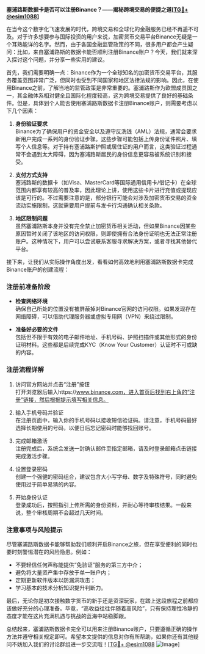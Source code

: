**塞浦路斯数据卡是否可以注册Binance？——揭秘跨境交易的便捷之道[[TG💪+ @esim1088](https://t.me/s/esim1088)]**

在当今这个数字化飞速发展的时代，跨境交易和全球化的金融服务已经不再遥不可及。对于许多想要参与国际投资的用户来说，加密货币交易平台Binance无疑是一个耳熟能详的名字。然而，由于各国金融监管政策的不同，很多用户都会产生疑问：比如，来自塞浦路斯的数据卡能否顺利注册Binance账户？今天，我们就来深入探讨这个问题，并分享一些实用的建议。

首先，我们需要明确一点：Binance作为一个全球知名的加密货币交易平台，其服务覆盖范围非常广泛，但同时也受到不同国家和地区法律法规的影响。因此，在使用Binance之前，了解当地的监管政策是非常重要的。塞浦路斯作为欧盟成员国之一，其金融体系相对健全且国际化程度较高，这为跨境交易提供了良好的基础条件。但是，具体到个人能否使用塞浦路斯数据卡注册Binance账户，则需要考虑以下几个因素：

1. **身份验证要求**  
   Binance为了确保用户的资金安全以及遵守反洗钱（AML）法规，通常会要求新用户完成一系列的身份验证步骤。这些步骤可能包括上传身份证件照片、填写个人信息等。对于持有塞浦路斯护照或居住证的用户而言，这类验证过程通常不会遇到太大障碍，因为塞浦路斯居民的身份信息更容易被系统识别和接受。

2. **支付方式支持**  
   塞浦路斯的数据卡（如Visa、MasterCard等国际通用信用卡/借记卡）在全球范围内都享有较高的普及率，因此理论上讲，使用这些卡片进行充值或提现应该是可行的。不过需要注意的是，部分银行可能会对涉及加密货币交易的资金流动实施限制，这就需要用户提前与发卡行沟通确认相关条款。

3. **地区限制问题**  
   虽然塞浦路斯本身并没有完全禁止加密货币相关活动，但如果Binance因某些原因暂时关闭了该地区的访问权限，则即使拥有合法身份证明也无法正常注册账户。这种情况下，用户可以尝试联系客服寻求解决方案，或者寻找其他替代平台。

接下来，让我们从实际操作角度出发，看看如何高效地利用塞浦路斯数据卡完成Binance账户的创建流程：

### 注册前准备阶段

- **检查网络环境**  
  确保自己所处的位置没有被屏蔽掉对Binance官网的访问权限。如果发现存在网络障碍，可以借助代理服务器或虚拟专用网（VPN）来绕过限制。

- **准备好必要的文件**  
  包括但不限于有效的电子邮件地址、手机号码、护照扫描件或其他形式的身份证明材料。这些都是后续完成KYC（Know Your Customer）认证时不可或缺的内容。

### 注册流程详解

1. 访问官方网站并点击“注册”按钮  
   打开浏览器后输入https://www.binance.com，进入首页后找到右上角的“注册”链接，然后根据提示填写相关信息。

2. 输入手机号码并验证  
   在注册页面中，输入你的手机号码以接收短信验证码。请注意，手机号码最好选择长期使用的号码，以便日后忘记密码时能够找回账号。

3. 完成邮箱激活  
   注册完成后，系统会发送一封确认邮件至指定邮箱，请及时登录邮箱点击链接完成激活步骤。

4. 设置登录密码  
   创建一个强健的密码组合，建议包含大小写字母、数字及特殊符号，同时避免使用过于简单易猜的内容。

5. 开始身份认证  
   登录成功后，按照指引上传所需的身份资料，并耐心等待审核结果。一般来说，整个审核周期不会超过几天时间。

### 注意事项与风险提示

尽管塞浦路斯数据卡能够帮助我们顺利开启Binance之旅，但在享受便利的同时也要时刻警惕潜在的风险隐患。例如：

- 不要轻信任何声称能提供“免验证”服务的第三方中介；
- 避免将大量资产集中存放于单一账户内；
- 定期更新软件版本以防漏洞攻击；
- 学习基本的技术分析知识提升判断力。

最后，无论你是初次接触数字货币的新手还是资深玩家，在踏上这段旅程之前都应该做好充分的心理准备。毕竟，“高收益往往伴随着高风险”，只有保持理性冷静的态度才能在这片充满机遇与挑战的蓝海中站稳脚跟。

总结起来，塞浦路斯数据卡完全可以用来注册Binance账户，只要遵循正确的操作方法并遵守相关规定即可。希望本文提供的信息对你有所帮助，如果你还有其他疑问不妨加入我们的讨论群组进一步交流哦！[[TG💪+ @esim1088](https://t.me/s/esim1088) ![Image](https://i.postimg.cc/4NQfJmqS/Snipaste-2025-05-13-00-14-12.png)]